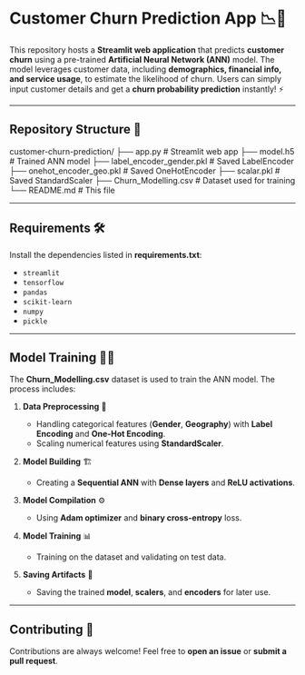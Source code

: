 # Customer Churn Prediction App 📉🤖

This repository hosts a **Streamlit web application** that predicts **customer churn** using a pre-trained **Artificial Neural Network (ANN)** model. The model leverages customer data, including **demographics, financial info, and service usage**, to estimate the likelihood of churn. Users can simply input customer details and get a **churn probability prediction** instantly! ⚡

---

## Repository Structure 📂

customer-churn-prediction/
├── app.py                  # Streamlit web app
├── model.h5                # Trained ANN model
├── label_encoder_gender.pkl # Saved LabelEncoder
├── onehot_encoder_geo.pkl  # Saved OneHotEncoder
├── scalar.pkl              # Saved StandardScaler
├── Churn_Modelling.csv     # Dataset used for training
└── README.md               # This file

---

## Requirements 🛠️

Install the dependencies listed in **requirements.txt**:

- `streamlit`
- `tensorflow`
- `pandas`
- `scikit-learn`
- `numpy`
- `pickle`

---

## Model Training 🏋️‍♂️

The **Churn_Modelling.csv** dataset is used to train the ANN model. The process includes:

1. **Data Preprocessing** 🧹  
   - Handling categorical features (**Gender**, **Geography**) with **Label Encoding** and **One-Hot Encoding**.  
   - Scaling numerical features using **StandardScaler**.  

2. **Model Building** 🏗️  
   - Creating a **Sequential ANN** with **Dense layers** and **ReLU activations**.  

3. **Model Compilation** ⚙️  
   - Using **Adam optimizer** and **binary cross-entropy** loss.  

4. **Model Training** 📊  
   - Training on the dataset and validating on test data.  

5. **Saving Artifacts** 💾  
   - Saving the trained **model**, **scalers**, and **encoders** for later use.  

---

## Contributing 🤝

Contributions are always welcome! Feel free to **open an issue** or **submit a pull request**.
